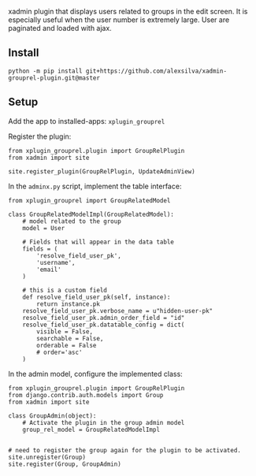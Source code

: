 xadmin plugin that displays users related to groups in the edit screen. 
It is especially useful when the user number is extremely large. 
User are paginated and loaded with ajax.

Install
-
`python -m pip install git+https://github.com/alexsilva/xadmin-grouprel-plugin.git@master`

Setup
-

Add the app to installed-apps: `xplugin_grouprel`

Register the plugin:
```
from xplugin_grouprel.plugin import GroupRelPlugin
from xadmin import site

site.register_plugin(GroupRelPlugin, UpdateAdminView)
```

In the `adminx.py` script, implement the table interface:
```
from xplugin_grouprel import GroupRelatedModel

class GroupRelatedModelImpl(GroupRelatedModel):
    # model related to the group
    model = User
    
    # Fields that will appear in the data table
    fields = (
        'resolve_field_user_pk',
        'username',
        'email'
    )
    
    # this is a custom field
    def resolve_field_user_pk(self, instance):
        return instance.pk
    resolve_field_user_pk.verbose_name = u"hidden-user-pk"
    resolve_field_user_pk.admin_order_field = "id"
    resolve_field_user_pk.datatable_config = dict(
        visible = False,
        searchable = False,
        orderable = False
        # order='asc'
    )
```

In the admin model, configure the implemented class:
```
from xplugin_grouprel.plugin import GroupRelPlugin
from django.contrib.auth.models import Group
from xadmin import site

class GroupAdmin(object):
    # Activate the plugin in the group admin model
    group_rel_model = GroupRelatedModelImpl
    

# need to register the group again for the plugin to be activated.
site.unregister(Group)
site.register(Group, GroupAdmin)
```
